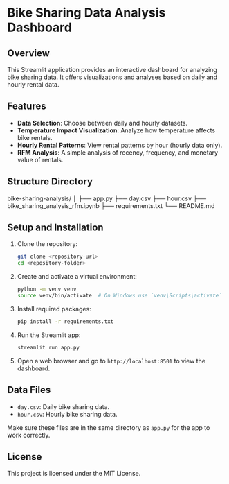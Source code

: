 # Bike Sharing Data Analysis Dashboard

## Overview
This Streamlit application provides an interactive dashboard for analyzing bike sharing data. It offers visualizations and analyses based on daily and hourly rental data.

## Features
- **Data Selection**: Choose between daily and hourly datasets.
- **Temperature Impact Visualization**: Analyze how temperature affects bike rentals.
- **Hourly Rental Patterns**: View rental patterns by hour (hourly data only).
- **RFM Analysis**: A simple analysis of recency, frequency, and monetary value of rentals.

## Structure Directory

bike-sharing-analysis/
│
├── app.py
├── day.csv
├── hour.csv
├── bike_sharing_analysis_rfm.ipynb
├── requirements.txt
└── README.md

## Setup and Installation

1. Clone the repository:
    ```bash
    git clone <repository-url>
    cd <repository-folder>
    ```

2. Create and activate a virtual environment:
    ```bash
    python -m venv venv
    source venv/bin/activate  # On Windows use `venv\Scripts\activate`
    ```

3. Install required packages:
    ```bash
    pip install -r requirements.txt
    ```

4. Run the Streamlit app:
    ```bash
    streamlit run app.py
    ```

5. Open a web browser and go to `http://localhost:8501` to view the dashboard.

## Data Files
- `day.csv`: Daily bike sharing data.
- `hour.csv`: Hourly bike sharing data.

Make sure these files are in the same directory as `app.py` for the app to work correctly.

## License
This project is licensed under the MIT License.


